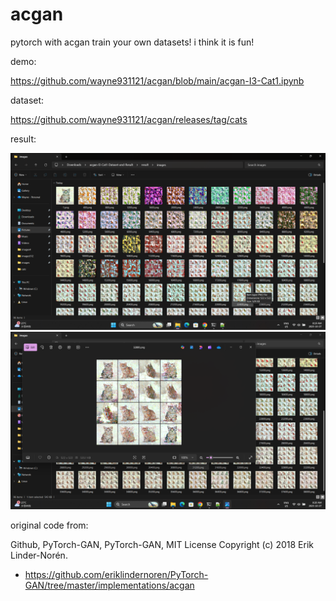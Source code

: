 # acgan
pytorch with acgan train your own datasets! i think it is fun!

demo:

https://github.com/wayne931121/acgan/blob/main/acgan-I3-Cat1.ipynb

dataset:

https://github.com/wayne931121/acgan/releases/tag/cats

result:

<img src="https://raw.githubusercontent.com/wayne931121/acgan/refs/heads/main/resultim/Screenshot%20(637).png">
<img src="https://raw.githubusercontent.com/wayne931121/acgan/refs/heads/main/resultim/Screenshot%20(638).png">

original code from:

Github, PyTorch-GAN, PyTorch-GAN, MIT License Copyright (c) 2018 Erik Linder-Norén.
 - https://github.com/eriklindernoren/PyTorch-GAN/tree/master/implementations/acgan
